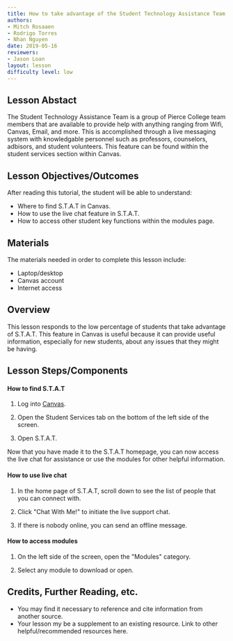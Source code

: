 ```yaml
---
title: How to take advantage of the Student Technology Assistance Team
authors:
- Mitch Rosaaen
- Rodrigo Torres
- Nhan Nguyen
date: 2019-05-16
reviewers:
- Jason Loan
layout: lesson
difficulty level: low
---
```


## Lesson Abstact

The Student Technology Assistance Team is a group of Pierce College team members that are available to provide help with anything ranging from Wifi, Canvas, Email, and more. This is accomplished through a live messaging system with knowledgable personnel such as professors, counselors, adbisors, and student volunteers. This feature can be found within the student services section within Canvas.

## Lesson Objectives/Outcomes

After reading this tutorial, the student will be able to understand: 

- Where to find S.T.A.T in Canvas.
- How to use the live chat feature in S.T.A.T.
- How to access other student key functions within the modules page.

## Materials

The materials needed in order to complete this lesson include:

- Laptop/desktop
- Canvas account
- Internet access

## Overview

This lesson responds to the low percentage of students that take advantage of S.T.A.T. This feature in Canvas is useful because it can provide useful information, especially for new students, about any issues that they might be having.

## Lesson Steps/Components

#### How to find S.T.A.T

1. Log into [Canvas](https://pierce.instructure.com/login/canvas).

2. Open the Student Services tab on the bottom of the left side of the screen.

3. Open S.T.A.T.

Now that you have made it to the S.T.A.T homepage, you can now access the live chat for assistance or use the modules for other helpful information.

#### How to use live chat

1. In the home page of S.T.A.T, scroll down to see the list of people that you can connect with.

2. Click "Chat With Me!" to initiate the live support chat.

3. If there is nobody online, you can send an offline message.

#### How to access modules

1. On the left side of the screen, open the "Modules" category.

2. Select any module to download or open.

## Credits, Further Reading, etc.

* You may find it necessary to reference and cite information from another source.
* Your lesson my be a supplement to an existing resource. Link to other helpful/recommended resources here.
